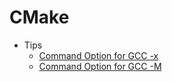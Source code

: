 # CMake

- Tips
    - [Command Option for GCC -x](Tips/2025-09-23-GCC-Tips-Command-options-for-gcc-x.md)
    - [Command Option for GCC -M](Tips/2025-09-23-GCC-Tips-Command-options-for-gcc-M.md)
